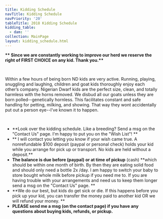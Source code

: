 ```yaml
---
title: Kidding Schedule
navTitle: Kidding Schedule
navPriority: '20'
tableTitle: 2018 Kidding Schedule
kidding_table:
  - dam: ''
collection: MainPage
layout: kidding_schedule.html
---
```

**\*\* Since we are constantly working to improve our herd we reserve the right of FIRST CHOICE on any kid. Thank you.\*\***

<br />

Within a few hours of being born ND kids are very active. Running, playing, snuggling and laughing, children and goat kids thoroughly enjoy each other’s company. Nigerian Dwarf kids are the perfect size, clean, and totally harmless with the horns removed. We disbud all our goats unless they are born polled--genetically hornless. This facilitates constant and safe handling for petting, milking, and showing. That way they wont accidentally put out a person eye--I've known it to happen.

<br />

* **Look over the kidding schedule. Like a breeding? Send a msg on the "Contact Us" page. I'm happy to put you on the "Wish List"! **
* ** I will contact you letting you know if your wish came true. A nonrefundable $100 deposit (paypal or personal check)  holds your kid while you arrange for pick up or transport.  No kids are held without a deposit.**
* **The balance is due before **(paypal)** or at time of pickup** (cash) **which should be within one month of birth.  By then they are eating solid food and should only need a bottle 2x /day. I am happy to switch your baby to store bought whole milk before pickup if you need me to. If you are having trouble with your arrangements and need us to keep them longer send a msg on the "Contact Us" page.  **
* **We do our best, but kids do get sick or die. If this happens before you pick up your kid, you can transfer the money paid to another kid OR we will refund your money.  **
* **PLEASE send me a msg (on the contact page)  if you have any questions about buying kids, refunds, or pickup.**
